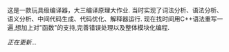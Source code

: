 这是一款玩具级编译器，大三编译原理大作业.
当时实现了词法分析、语法分析、语义分析、中间代码生成、代码优化、解释器运行.
现在找时间用C++语法重写一遍,想加上对"函数"的支持,完善错误处理以及整体模块化编程.

*正在更新...*